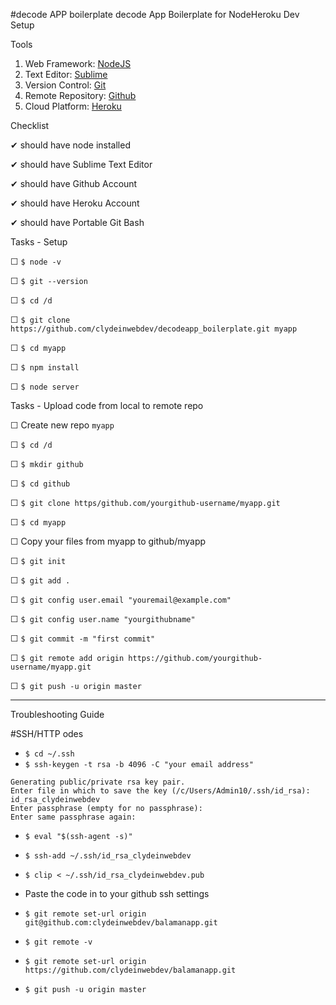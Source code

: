 #decode APP boilerplate
decode App Boilerplate for NodeHeroku Dev Setup

Tools

1. Web Framework: [NodeJS](https://nodejs.org/en/download/)
1. Text Editor: [Sublime](https://www.sublimetext.com/3)
1. Version Control: [Git](https://git-scm.com/download/win)
1. Remote Repository: [Github](https://github.com/)
1. Cloud Platform: [Heroku](https://www.heroku.com/)

Checklist

 ✔ should have node installed
 
 ✔ should have Sublime Text Editor
 
 ✔ should have Github Account
 
 ✔ should have Heroku Account
 
 ✔ should have Portable Git Bash

Tasks - Setup

  ☐ ```$ node -v```
  
  ☐ ```$ git --version```

  ☐ ```$ cd /d```
  
  ☐ ```$ git clone https://github.com/clydeinwebdev/decodeapp_boilerplate.git myapp```

  ☐ ```$ cd myapp```
  
  ☐ ```$ npm install```
  
  ☐ ```$ node server```


Tasks - Upload code from local to remote repo

  ☐ Create new repo ```myapp```
  
  ☐ ```$ cd /d```
  
  ☐ ```$ mkdir github```
  
  ☐ ```$ cd github```
  
  ☐ ```$ git clone https/github.com/yourgithub-username/myapp.git```
  
  ☐ ```$ cd myapp```

  ☐ Copy your files from myapp to github/myapp

  ☐ ```$ git init```

  ☐ ```$ git add .```
  
  ☐ ```$ git config user.email "youremail@example.com"```

  ☐ ```$ git config user.name "yourgithubname"```

  ☐ ```$ git commit -m "first commit"```

  ☐ ```$ git remote add origin https://github.com/yourgithub-username/myapp.git```

  ☐ ```$ git push -u origin master```
  
<hr/>

Troubleshooting Guide

#SSH/HTTP odes

* ```$ cd ~/.ssh```
* ```$ ssh-keygen -t rsa -b 4096 -C "your email address"```

```
Generating public/private rsa key pair.
Enter file in which to save the key (/c/Users/Admin10/.ssh/id_rsa): id_rsa_clydeinwebdev
Enter passphrase (empty for no passphrase):
Enter same passphrase again:
```

* ```$ eval "$(ssh-agent -s)"```
* ```$ ssh-add ~/.ssh/id_rsa_clydeinwebdev```
* ```$ clip < ~/.ssh/id_rsa_clydeinwebdev.pub```
* Paste the code in to your github ssh settings

* ```$ git remote set-url origin git@github.com:clydeinwebdev/balamanapp.git```
* ```$ git remote -v```
* ```$ git remote set-url origin https://github.com/clydeinwebdev/balamanapp.git```
* ```$ git push -u origin master```


